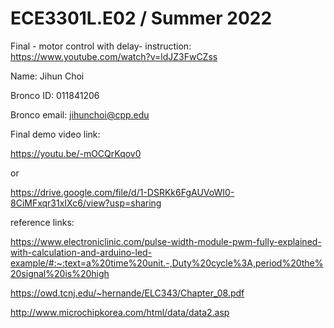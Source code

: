 # ECE3301L.E02 / Summer 2022

Final - motor control with delay- instruction: https://www.youtube.com/watch?v=ldJZ3FwCZss

Name: Jihun Choi

Bronco ID: 011841206

Bronco email: jihunchoi@cpp.edu

Final demo video link:  

https://youtu.be/-mOCQrKqov0

or

https://drive.google.com/file/d/1-DSRKk6FgAUVoWI0-8CiMFxqr31xIXc6/view?usp=sharing

reference links:

https://www.electroniclinic.com/pulse-width-module-pwm-fully-explained-with-calculation-and-arduino-led-example/#:~:text=a%20time%20unit.-,Duty%20cycle%3A,period%20the%20signal%20is%20high

https://owd.tcnj.edu/~hernande/ELC343/Chapter_08.pdf

http://www.microchipkorea.com/html/data/data2.asp




